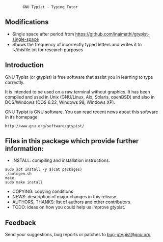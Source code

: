 			GNU Typist - Typing Tutor

Modifications
-------------
* Single space after period from https://github.com/inaimathi/gtypist-single-space
* Shows the frequency of incorrectly typed letters and writes it to ~/thisfile.txt for research purposes

Introduction
------------

GNU Typist (or  gtypist) is free software that  assist you in learning
to type correctly.

It is intended to be used  on a raw terminal  without graphics. It has
been compiled and used in Unix (GNU/Linux, Aix, Solaris, openBSD) and
also in DOS/Windows (DOS 6.22, Windows 98, Windows XP).

GNU  Typist is  GNU  software. You  can  read recent  news about  this
software in its homepage:

    http://www.gnu.org/software/gtypist/


Files in this package which provide further information:
--------------------------------------------------------

- INSTALL: compiling and installation instructions.

```
sudo apt install -y $(cat packages)
./autogen.sh
make
sudo make install
```

- COPYING: copying conditions
- NEWS: description of major changes in this release.
- AUTHORS, THANKS: list of authors and other contributors.
- TODO: ideas on how you could help us improve gtypist.

Feedback
--------

Send your suggestions, bug reports or patches to bug-gtypist@gnu.org
